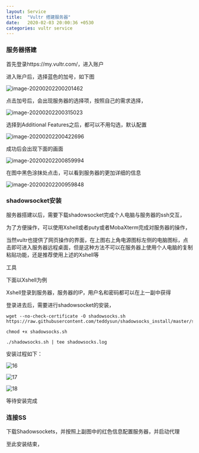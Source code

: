 ```yaml
---
layout: Service
title:  "Vultr 搭建服务器"
date:   2020-02-03 20:00:36 +0530
categories: vultr service
---
```

### 服务器搭建

首先登录https://my.vultr.com/，进入账户

进入账户后，选择蓝色的加号，如下图

![image-20200202200201462](https://github.com/kervin-wang/blog.github.io/tree/master/_image/image-20200202200201462.png)

点击加号后，会出现服务器的选择项，按照自己的需求选择，

![image-20200202200315023](C:\Users\Administrator\Documents\GitHub\blog.github.io\_image\image-20200202200315023.png)

选择到Additional Features之后，都可以不用勾选，默认配置

![image-20200202200422696](C:\Users\Administrator\Documents\GitHub\blog.github.io\_image\image-20200202200422696.png)

成功后会出现下面的画面

![image-20200202200859994](C:\Users\Administrator\AppData\Roaming\Typora\typora-user-images\image-20200202200859994.png)

在图中黑色涂抹处点击，可以看到服务器的更加详细的信息

![image-20200202200959848](C:\Users\Administrator\AppData\Roaming\Typora\typora-user-images\image-20200202200959848.png)

### shadowsocket安装

服务器搭建以后，需要下载shadowsocket完成个人电脑与服务器的ssh交互，

为了方便操作，可以使用Xshell或者puty或者MobaXterm完成对服务器的操作，

当然vultr也提供了网页操作的界面，在上图右上角电源图标左侧的电脑图标，点击即可进入服务器远程桌面，但是这种方法不可以在服务器上使用个人电脑的复制粘贴功能，还是推荐使用上述的Xshell等

工具

下面以Xshell为例

Xshell登录到服务器，服务器的IP，用户名和密码都可以在上一副中获得

登录进去后，需要进行shadowsocket的安装，

```
wget --no-check-certificate -O shadowsocks.sh https://raw.githubusercontent.com/teddysun/shadowsocks_install/master/shadowsocks.sh

chmod +x shadowsocks.sh

./shadowsocks.sh | tee shadowsocks.log
```

安装过程如下：

![16](C:\Users\Administrator\Desktop\16.png)

![17](C:\Users\Administrator\Desktop\17.png)

![18](C:\Users\Administrator\Desktop\18.png)

等待安装完成

### 连接SS

下载Shadowsockets，并按照上副图中的红色信息配置服务器，并启动代理



至此安装结束，

[jekyll-docs]: https://jekyllrb.com/docs/home
[jekyll-gh]:   https://github.com/jekyll/jekyll
[jekyll-talk]: https://talk.jekyllrb.com/
